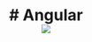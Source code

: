 <h1 align="center">
  # Angular
  <br>
  <a href="https://github.com/shadibdair/Python/edit/master/README.md"><img src="https://nareshit.com/wp-content/uploads/2018/08/angular-JS-online-training-nareshit.jpg"></a>
 <br/>
</h1>


